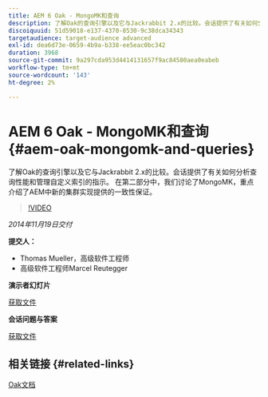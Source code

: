 ```yaml
---
title: AEM 6 Oak - MongoMK和查询
description: 了解Oak的查询引擎以及它与Jackrabbit 2.x的比较。会话提供了有关如何分析查询性能和管理自定义索引的指示。 在第二部分中，我们讨论了MongoMK，重点介绍了AEM中新的集群实现提供的一致性保证。
discoiquuid: 51d59018-e137-4370-8530-9c38dca34343
targetaudience: target-audience advanced
exl-id: dea6d73e-0659-4b9a-b338-ee5eac0bc342
duration: 3968
source-git-commit: 9a297cda953d4414131657f9ac84580aea0eabeb
workflow-type: tm+mt
source-wordcount: '143'
ht-degree: 2%

---
```


# AEM 6 Oak - MongoMK和查询{#aem-oak-mongomk-and-queries}

了解Oak的查询引擎以及它与Jackrabbit 2.x的比较。会话提供了有关如何分析查询性能和管理自定义索引的指示。 在第二部分中，我们讨论了MongoMK，重点介绍了AEM中新的集群实现提供的一致性保证。

>[!VIDEO](https://video.tv.adobe.com/v/19402/?quality=9)

*2014年11月19日交付*

**提交人：**

* Thomas Mueller，高级软件工程师
* 高级软件工程师Marcel Reutegger

**演示者幻灯片**

[获取文件](assets/aem-6-oak-mongomk-and-queries.pdf)

**会话问题与答案**

[获取文件](assets/q-a-11-19-14-gem-session-oak.pdf)

## 相关链接 {#related-links}

[Oak文档](https://jackrabbit.apache.org/oak/docs/)

<!--
[Get back to the Overview](https://helpx.adobe.com/experience-manager/kt/eseminars/gems/aem-index.html)
-->
